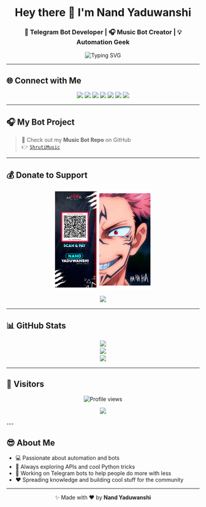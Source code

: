 <h1 align="center">Hey there 👋 I'm <b>Nand Yaduwanshi</b></h1>
<h3 align="center">🚀 Telegram Bot Developer | 🎧 Music Bot Creator | 💡 Automation Geek</h3>

<p align="center">
  <img src="https://readme-typing-svg.demolab.com?font=Fira+Code&size=22&pause=1000&color=00F7FF&width=440&height=45&lines=I'm+Nand+Yaduwanshi;aka+%40WTF_WhyMeeh+on+Telegram;Making+Telegram+Smarter+%F0%9F%9A%80;Loves+Python+and+Bots+%F0%9F%96%A5%EF%B8%8F" alt="Typing SVG" />
</p>

---

## 🌐 Connect with Me

<p align="center">
  <a href="https://t.me/WTF_WhyMeeh"><img src="https://img.shields.io/badge/Telegram-Profile-blue?logo=telegram&style=for-the-badge" /></a>
  <a href="https://t.me/ShrutiBots"><img src="https://img.shields.io/badge/Telegram-Channel-orange?logo=telegram&style=for-the-badge" /></a>
  <a href="https://t.me/ShrutiBotSupport"><img src="https://img.shields.io/badge/Telegram-Group-blueviolet?logo=telegram&style=for-the-badge" /></a>
  <a href="https://t.me/NandYadu1c"><img src="https://img.shields.io/badge/About%20Me-Telegram-blue?logo=telegram&style=for-the-badge" /></a>
  <a href="https://github.com/NoxxOP"><img src="https://img.shields.io/badge/GitHub-Profile-black?logo=github&style=for-the-badge" /></a>
  <a href="https://instagram.com/nand_yaduwanshi"><img src="https://img.shields.io/badge/Instagram-1-white?logo=instagram&logoColor=white&labelColor=E4405F&style=for-the-badge" /></a>
  <a href="https://instagram.com/yaduwanshi_nand"><img src="https://img.shields.io/badge/Instagram-2-white?logo=instagram&logoColor=white&labelColor=E1306C&style=for-the-badge" /></a>
</p>

---

## 🎧 My Bot Project

> 🎵 Check out my **Music Bot Repo** on GitHub  
> 👉 [`ShrutiMusic`](https://github.com/NoxxOP/ShrutiMusic)

---

## 💰 Donate to Support

<p align="center">
  <img src="https://raw.githubusercontent.com/NoxxOP/NoxxOP/main/assets/NandQR.jpg" alt="Donate QR" width="260px" />
</p>

<p align="center">
  <a href="upi://pay?pa=Q633685769@ybl&pn=Nand%20Yaduwanshi&cu=INR">
    <img src="https://img.shields.io/badge/Donate-UPI-purple?style=for-the-badge&logo=buymeacoffee" />
  </a>
</p>

---

## 📊 GitHub Stats

<p align="center">
  <img src="https://github-readme-stats.vercel.app/api?username=NoxxOP&show_icons=true&theme=tokyonight&hide_border=true" />
  <br/>
  <img src="https://github-readme-streak-stats.herokuapp.com?user=NoxxOP&theme=radical&hide_border=true" />
  <br/>
  <img src="https://github-readme-stats.vercel.app/api/top-langs/?username=NoxxOP&layout=compact&theme=merko" />
</p>

---

## 🧮 Visitors

<p align="center">
  <img src="https://komarev.com/ghpvc/?username=NoxxOP&style=for-the-badge&color=blueviolet" alt="Profile views" />
</p>

<p align="center">
  <img src="https://profile-counter.glitch.me/NoxxOP/count.svg" />
</p>
---

## 😎 About Me

- 💻 Passionate about automation and bots  
- 💬 Always exploring APIs and cool Python tricks  
- 🚀 Working on Telegram bots to help people do more with less  
- ❤️ Spreading knowledge and building cool stuff for the community  

---

<p align="center">✨ Made with ❤️ by <b>Nand Yaduwanshi</b></p>
